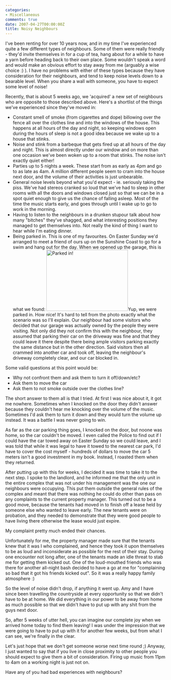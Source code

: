 ```yaml
---
categories:
- Miscellaneous
comments: true
date: 2007-04-27T00:00:00Z
title: Noisy Neighbours
---
```


I've been renting for over 10 years now, and in my time I've experienced quite a few different types of neighbours. Some of them were really friendly - they'd invite themselves in for a cup of tea, hang about for a while to have a yarn before heading back to their own place. Some wouldn't speak a word and would make an obvious effort to stay away from me (arguably a wise choice :) ). I have no problems with either of these types because they have consideration for their neighbours, and tend to keep noise levels down to a bearable level.  When you share a wall with someone, you have to expect some level of noise!

Recently, that is about 5 weeks ago, we 'acquired' a new set of neighbours who are opposite to those described above. Here's a shortlist of the things we've experienced since they've moved in:<ul><li>Constant smell of smoke (from cigarettes and dope) billowing over the fence all over the clothes line and into the windows of the house. This happens at all hours of the day and night, so keeping windows open during the hours of sleep is not a good idea because we wake up to a house that stinks.</li><li>Noise and stink from a barbeque that gets fired up at all hours of the day and night.  This is almost directly under our window and on more than one occasion we've been woken up to a room that stinks. The noise isn't exactly quiet either!</li><li>Parties up to 5 nights a week. These start from as early as 4pm and go to as late as 4am. A million different people seem to cram into the house next door, and the volume of their activities is just unbearable.</li><li>General noise levels beyond what you'd expect - ie. seriously taking the piss. We've had stereos cranked so loud that we've had to sleep in other rooms with all the doors and windows closed just so that we can be in a spot quiet enough to give us the chance of falling asleep. Most of the time the music starts early, and goes through until I wake up to go to work in the morning.</li><li>Having to listen to the neighbours in a drunken stupour talk about how many "bitches" they've shagged, and what interesting positions they managed to get themselves into. Not really the kind of thing I want to hear while I'm eating dinner.</li><li>Being parked in. This is one of my favourites. On Easter Sunday we'd arranged to meet a friend of ours up on the Sunshine Coast to go for a swim and hang out for the day. When we opened up the garage, this is what we found: <a href="/uploads/2007/04/cimg2609.JPG" title="Parked in!" rel="lightbox"><img src="/uploads/2007/04/cimg2609.JPG" alt="Parked in!" class="InlineImageCenter" width="256" height="192" /></a>Yup, we were parked in. How nice! It's hard to tell from the photo exactly what the scenario was so I'll explain.  Our neighbour had some visitors who decided that our garage was actually owned by the people they were visiting. Not only did they not confirm this with the neighbour, they assumed that parking their car on the driveway was fine and that they could leave it there despite there being ample visitors parking exactly the same distance but in the other direction. Said visitors then all crammed into another car and took off, leaving the neighbour's driveway completely clear, and our car blocked in.</li></ul>
Some valid questions at this point would be:<ul><li>Why not confront them and ask them to turn it off/down/etc?</li><li>Ask them to move the car</li><li>Ask them to not smoke outside over the clothes line?</li></ul>The short answer to them all is that I tried. At first I was nice about it, it got me nowhere. Sometimes when I knocked on the door they didn't answer because they couldn't hear me knocking over the volume of the music. Sometimes I'd ask them to turn it down and they would turn the volume up instead. It was a battle I was never going to win.

As far as the car parking thing goes, I knocked on the door, but noone was home, so the car couldn't be moved. I even called the Police to find out if I could have the car towed away on Easter Sunday so we could leave, and  I was told that while it was legal to have it towed to the nearest car park, I'd have to cover the cost myself - hundreds of dollars to move the car 5 meters isn't a good investment in my book. Instead, I roasted them when they returned.

After putting up with this for weeks, I decided it was time to take it to the next step. I spoke to the landlord, and he informed me that the only unit in the entire complex that was not under his management was the one our neighbours were occupying. This put them outside the general rules of the complex and meant that there was nothing he could do other than pass on any complaints to the current property manager.  This turned out to be a good move, because the tenants had moved in to finish off a lease held by someone else who wanted to leave early.  The new tenants were on probation, and they needed to demonstrate that they were good people to have living there otherwise the lease would just expire.

My complaint pretty much ended their chances.

Unfortunately for me, the property manager made sure that the tenants knew that it was I who complained, and hence they took it upon themselves to be as loud and inconsiderate as possible for the rest of their stay. During one encounter not long after, one of the tenants made an idle threat to stab me for getting them kicked out. One of the loud-mouthed friends who was there for another all-night bash decided to have a go at me for "complaining so bad that it got his friends kicked out". So it was a really happy family atmosphere :)

So the level of noise didn't drop, if anything it went up. Amy and I have since been travelling the countryside at every opportunity so that we didn't have to be at home. We did everything in our power to be away from home as much possible so that we didn't have to put up with any shit from the guys next door.

So, after 5 weeks of utter hell, you can imagine our complete joy when we arrived home today to find them leaving! I was under the impression that we were going to have to put up with it for another few weeks, but from what I can see, we're finally in the clear.

Let's just hope that we don't get someone worse next time round ;) Anyway, I just wanted to say that if you live in close proximity to other people you should expect to give them a bit of consideration. Firing up music from 11pm to 4am on a working night is just not on.

Have any of you had bad experiences with neighbours?
